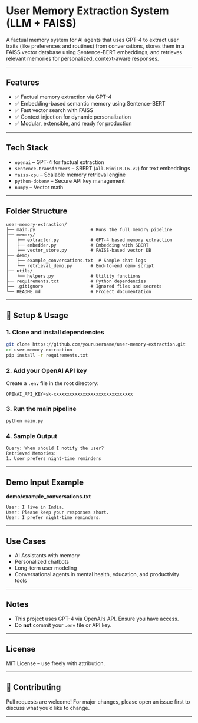 # User Memory Extraction System (LLM + FAISS)

A factual memory system for AI agents that uses GPT-4 to extract user traits (like preferences and routines) from conversations, stores them in a FAISS vector database using Sentence-BERT embeddings, and retrieves relevant memories for personalized, context-aware responses.

---

## Features

- ✅ Factual memory extraction via GPT-4
- ✅ Embedding-based semantic memory using Sentence-BERT
- ✅ Fast vector search with FAISS
- ✅ Context injection for dynamic personalization
- ✅ Modular, extensible, and ready for production

---

## Tech Stack

- `openai` – GPT-4 for factual extraction
- `sentence-transformers` – SBERT (`all-MiniLM-L6-v2`) for text embeddings
- `faiss-cpu` – Scalable memory retrieval engine
- `python-dotenv` – Secure API key management
- `numpy` – Vector math

---

## Folder Structure

```
user-memory-extraction/
├── main.py                     # Runs the full memory pipeline
├── memory/
│   ├── extractor.py            # GPT-4 based memory extraction
│   ├── embedder.py             # Embedding with SBERT
│   ├── vector_store.py         # FAISS-based vector DB
├── demo/
│   ├── example_conversations.txt  # Sample chat logs
│   └── retrieval_demo.py       # End-to-end demo script
├── utils/
│   └── helpers.py              # Utility functions
├── requirements.txt            # Python dependencies
├── .gitignore                  # Ignored files and secrets
└── README.md                   # Project documentation
```

---

## 🔧 Setup & Usage

### 1. Clone and install dependencies
```bash
git clone https://github.com/yourusername/user-memory-extraction.git
cd user-memory-extraction
pip install -r requirements.txt
```

### 2. Add your OpenAI API key
Create a `.env` file in the root directory:
```
OPENAI_API_KEY=sk-xxxxxxxxxxxxxxxxxxxxxxxxxxxxxx
```

### 3. Run the main pipeline
```bash
python main.py
```

### 4. Sample Output

```
Query: When should I notify the user?
Retrieved Memories:
1. User prefers night-time reminders
```

---

## Demo Input Example

**demo/example_conversations.txt**
```
User: I live in India.
User: Please keep your responses short.
User: I prefer night-time reminders.
```

---

## Use Cases

- AI Assistants with memory
- Personalized chatbots
- Long-term user modeling
- Conversational agents in mental health, education, and productivity tools

---

## Notes

- This project uses GPT-4 via OpenAI’s API. Ensure you have access.
- Do **not** commit your `.env` file or API key.

---

## License

MIT License – use freely with attribution.

---

## 🙌 Contributing

Pull requests are welcome! For major changes, please open an issue first to discuss what you’d like to change.

---

